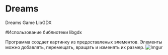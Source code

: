 # Dreams
Dreams Game LibGDX


#Использование библиотеки libgdx

Программа создает картинку из предоставленых элементов. Элементы можно добавлять, перемещать, вращать и изменять их размер.
![Imgur](https://i.imgur.com/0XBdKb2m.png)
